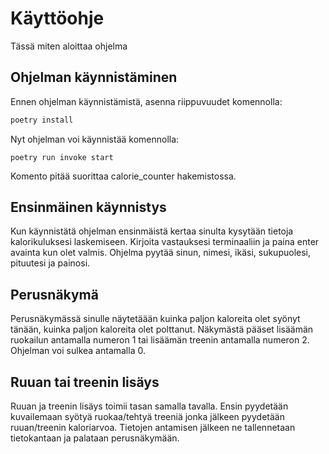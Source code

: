 # Käyttöohje
Tässä miten aloittaa ohjelma

## Ohjelman käynnistäminen
Ennen ohjelman käynnistämistä, asenna riippuvuudet komennolla:

```bash
poetry install
```

Nyt ohjelman voi käynnistää komennolla:

```
poetry run invoke start
```
Komento pitää suorittaa calorie_counter hakemistossa.

## Ensinmäinen käynnistys
Kun käynnistätä ohjelman ensinmäistä kertaa sinulta kysytään tietoja kalorikuluksesi laskemiseen.
Kirjoita vastauksesi terminaaliin ja paina enter avainta kun olet valmis.
Ohjelma pyytää sinun, nimesi, ikäsi, sukupuolesi, pituutesi ja painosi.

## Perusnäkymä
Perusnäkymässä sinulle näytetäään kuinka paljon kaloreita olet syönyt tänään, kuinka paljon kaloreita olet polttanut.
Näkymästä pääset lisäämän ruokailun antamalla numeron 1 tai lisäämän treenin antamalla numeron 2.
Ohjelman voi sulkea antamalla 0.

## Ruuan tai treenin lisäys
Ruuan ja treenin lisäys toimii tasan samalla tavalla.
Ensin pyydetään kuvailemaan syötyä ruokaa/tehtyä treeniä jonka jälkeen pyydetään ruuan/treenin kaloriarvoa.
Tietojen antamisen jälkeen ne tallennetaan tietokantaan ja palataan perusnäkymään.

